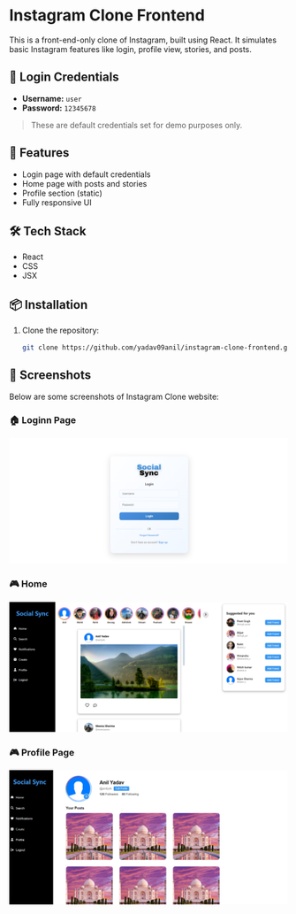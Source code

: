 # Instagram Clone Frontend

This is a front-end-only clone of Instagram, built using React. It simulates basic Instagram features like login, profile view, stories, and posts.

## 🔐 Login Credentials

- **Username:** `user`
- **Password:** `12345678`

> These are default credentials set for demo purposes only.

## 🚀 Features

- Login page with default credentials
- Home page with posts and stories
- Profile section (static)
- Fully responsive UI

## 🛠️ Tech Stack

- React
- CSS 
- JSX

## 📦 Installation

1. Clone the repository:
   ```bash
   git clone https://github.com/yadav09anil/instagram-clone-frontend.git
   ```

 ## 📸 Screenshots

Below are some screenshots of Instagram Clone website:

### 🏠 Loginn Page
![Login Page](Images/Login.png)

### 🎮 Home
![Home Page](Images/Home.png)

### 🎮 Profile Page 
![Profile Page](Images/Profile.png)
